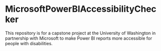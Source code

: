# MicrosoftPowerBIAccessibilityChecker
This repository is for a capstone project at the University of Washington in partnership with Microsoft to make Power BI reports more accessible for people with disabilities.
